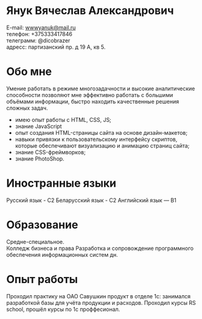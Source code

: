 # Янук Вячеслав Александрович
E-mail: wwwyanuk@mail.ru  
телефон: +375333417846  
телеграмм: @dicobrazer  
адресс: партизанский пр. д 19 А, кв 5.  
# Обо мне
Умение работать в режиме многозадачности и высокие аналитические способности позволяют мне эффективно работать с большими объёмами информации, быстро находить качественные решения сложных задач.  
* имею опыт работы с HTML, CSS, JS;
* знание JavaScript
*  опыт создания HTML-страницы сайта на основе дизайн-макетов;
*  навыки привязки к пользовательскому интерфейсу скриптов, которые обеспечивают визуализацию и анимацию страниц сайта;
*  знание CSS-фреймворков;
*  знание PhotoShop.
# Иностранные языки
Русский язык - С2
Беларусский язык - С2
Английский язык — B1

# Образование
Средне-специальное.  
Колледж бизнеса и права
Разработка и сопровождение программного обеспечения информационных систем дн.
# Опыт работы  
Проходил практику на ОАО Савушкин продукт в отделе 1с: занимался разработкой базы для учёта продукции и расходов. Проходил курсы RS school, прошёл курсы по 1с проффесионал.
#


